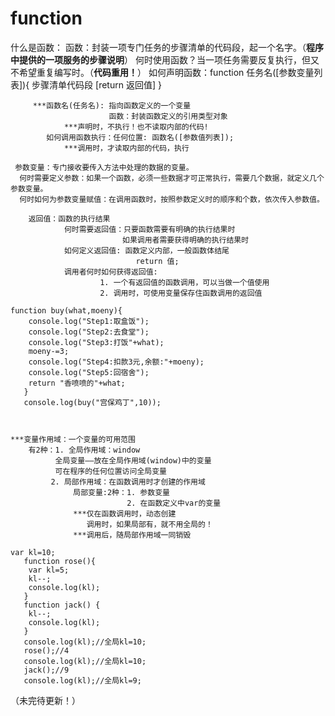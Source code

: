 # function

什么是函数：
   函数：封装一项专门任务的步骤清单的代码段，起一个名字。（**程序中提供的一项服务的步骤说明**）
     何时使用函数？当一项任务需要反复执行，但又不希望重复编写时。（**代码重用！**）
     如何声明函数：function 任务名([参数变量列表]){
    			步骤清单代码段
                            [return 返回值]
                      }
  

         ***函数名(任务名): 指向函数定义的一个变量
                          函数：封装函数定义的引用类型对象
                ***声明时，不执行！也不读取内部的代码!
            如何调用函数执行：任何位置: 函数名([参数值列表]);
                ***调用时，才读取内部的代码，执行
                
     参数变量：专门接收要传入方法中处理的数据的变量。
      何时需要定义参数：如果一个函数，必须一些数据才可正常执行，需要几个数据，就定义几个参数变量。
      何时如何为参数变量赋值：在调用函数时，按照参数定义时的顺序和个数，依次传入参数值。
      
        返回值：函数的执行结果
                何时需要返回值：只要函数需要有明确的执行结果时
                             如果调用者需要获得明确的执行结果时
                如何定义返回值: 函数定义内部，一般函数体结尾
                                return 值;
                调用者何时如何获得返回值:
                        1. 一个有返回值的函数调用，可以当做一个值使用
                        2. 调用时，可使用变量保存住函数调用的返回值
    
    function buy(what,moeny){
        console.log("Step1:取盒饭");
        console.log("Step2:去食堂");
        console.log("Step3:打饭"+what);
        moeny-=3;
        console.log("Step4:扣款3元,余额:"+moeny);
        console.log("Step5:回宿舍");
        return "香喷喷的"+what;
       }
       console.log(buy("宫保鸡丁",10)); 
    
   
    
    ***变量作用域：一个变量的可用范围
        有2种：1. 全局作用域：window
    	      全局变量——放在全局作用域(window)中的变量
              可在程序的任何位置访问全局变量
             2. 局部作用域：在函数调用时才创建的作用域
                  局部变量:2种：1. 参数变量
                              2. 在函数定义中var的变量
                  ***仅在函数调用时，动态创建
                     调用时，如果局部有，就不用全局的！
                  ***调用后，随局部作用域一同销毁
    
    var kl=10;
       function rose(){
        var kl=5;
        kl--;
        console.log(kl);
       }
       function jack() {
        kl--;
        console.log(kl);
       }
       console.log(kl);//全局kl=10;
       rose();//4
       console.log(kl);//全局kl=10;
       jack();//9
       console.log(kl);//全局kl=9;
    

（未完待更新！）
